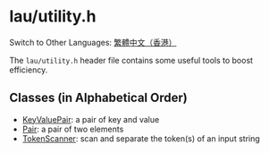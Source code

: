 # lau/utility.h

Switch to Other Languages: [繁體中文（香港）](utility_zh.md)

The `lau/utility.h` header file contains some useful tools to boost efficiency.

## Classes (in Alphabetical Order)
- [KeyValuePair](key_value_pair_en.md): a pair of key and value
- [Pair](pair_en.md): a pair of two elements
- [TokenScanner](token_scanner_en.md): scan and separate the token(s) of an input string
